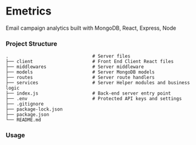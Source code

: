 # Emetrics
Email campaign analytics built with MongoDB, React, Express, Node


### Project Structure
    .                               # Server files
    ├── client                      # Front End Client React files
    ├── middlewares                 # Server middleware
    ├── models                      # Server MongoDB models
    ├── routes                      # Server route handlers
    ├── services                    # Server Helper modules and business logic
    ├── index.js                    # Back-end server entry point
    ├── .env                        # Protected API keys and settings
    ├── .gitignore
    ├── package-lock.json
    ├── package.json
    └── README.md 
    
### Usage
